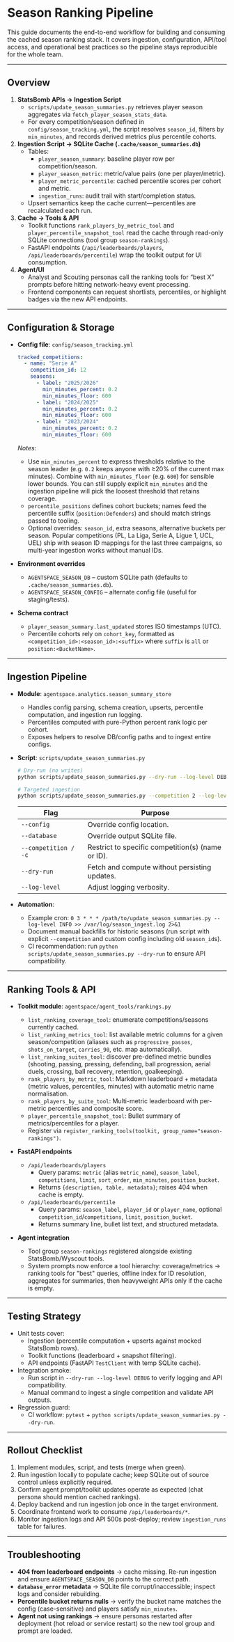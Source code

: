 # Season Ranking Pipeline

This guide documents the end-to-end workflow for building and consuming the cached
season ranking stack. It covers ingestion, configuration, API/tool access, and
operational best practices so the pipeline stays reproducible for the whole team.

---

## Overview

1. **StatsBomb APIs → Ingestion Script**
   - `scripts/update_season_summaries.py` retrieves player season aggregates via
     `fetch_player_season_stats_data`.
   - For every competition/season defined in `config/season_tracking.yml`, the script
     resolves `season_id`, filters by `min_minutes`, and records derived metrics plus
     percentile cohorts.
2. **Ingestion Script → SQLite Cache (`.cache/season_summaries.db`)**
   - Tables:
     - `player_season_summary`: baseline player row per competition/season.
     - `player_season_metric`: metric/value pairs (one per player/metric).
     - `player_metric_percentile`: cached percentile scores per cohort and metric.
     - `ingestion_runs`: audit trail with start/completion status.
   - Upsert semantics keep the cache current—percentiles are recalculated each run.
3. **Cache → Tools & API**
   - Toolkit functions `rank_players_by_metric_tool` and
     `player_percentile_snapshot_tool` read the cache through read-only SQLite
     connections (tool group `season-rankings`).
   - FastAPI endpoints (`/api/leaderboards/players`,
     `/api/leaderboards/percentile`) wrap the toolkit output for UI consumption.
4. **Agent/UI**
   - Analyst and Scouting personas call the ranking tools for “best X” prompts before
     hitting network-heavy event processing.
   - Frontend components can request shortlists, percentiles, or highlight badges via
     the new API endpoints.

---

## Configuration & Storage

- **Config file**: `config/season_tracking.yml`

  ```yaml
  tracked_competitions:
    - name: "Serie A"
      competition_id: 12
      seasons:
        - label: "2025/2026"
          min_minutes_percent: 0.2
          min_minutes_floor: 600
        - label: "2024/2025"
          min_minutes_percent: 0.2
          min_minutes_floor: 600
        - label: "2023/2024"
          min_minutes_percent: 0.2
          min_minutes_floor: 600
  ```

  *Notes*:
  - Use `min_minutes_percent` to express thresholds relative to the season leader (e.g. `0.2` keeps anyone with ≥20% of the current max minutes). Combine with `min_minutes_floor` (e.g. `600`) for sensible lower bounds. You can still supply explicit `min_minutes` and the ingestion pipeline will pick the loosest threshold that retains coverage.
  - `percentile_positions` defines cohort buckets; names feed the percentile suffix
    (`position:Defenders`) and should match strings passed to tooling.
  - Optional overrides: `season_id`, extra seasons, alternative buckets per season. Popular competitions (PL, La Liga, Serie A, Ligue 1, UCL, UEL) ship with season ID mappings for the last three campaigns, so multi-year ingestion works without manual IDs.

- **Environment overrides**
  - `AGENTSPACE_SEASON_DB` – custom SQLite path (defaults to `.cache/season_summaries.db`).
  - `AGENTSPACE_SEASON_CONFIG` – alternate config file (useful for staging/tests).

- **Schema contract**
  - `player_season_summary.last_updated` stores ISO timestamps (UTC).
  - Percentile cohorts rely on `cohort_key`, formatted as
    `<competition_id>:<season_id>:<suffix>` where `suffix` is `all` or
    `position:<BucketName>`.

---

## Ingestion Pipeline

- **Module**: `agentspace.analytics.season_summary_store`
  - Handles config parsing, schema creation, upserts, percentile computation, and
    ingestion run logging.
  - Percentiles computed with pure-Python percent rank logic per cohort.
  - Exposes helpers to resolve DB/config paths and to ingest entire configs.

- **Script**: `scripts/update_season_summaries.py`

  ```bash
  # Dry-run (no writes)
  python scripts/update_season_summaries.py --dry-run --log-level DEBUG

  # Targeted ingestion
  python scripts/update_season_summaries.py --competition 2 --log-level INFO
  ```

  | Flag | Purpose |
  | ---- | ------- |
  | `--config` | Override config location. |
  | `--database` | Override output SQLite file. |
  | `--competition / -c` | Restrict to specific competition(s) (name or ID). |
  | `--dry-run` | Fetch and compute without persisting updates. |
  | `--log-level` | Adjust logging verbosity. |

- **Automation**:
  - Example cron: `0 3 * * * /path/to/update_season_summaries.py --log-level INFO >> /var/log/season_ingest.log 2>&1`
  - Document manual backfills for historic seasons (run script with explicit `--competition` and custom config including old `season_id`s).
  - CI recommendation: run `python scripts/update_season_summaries.py --dry-run` to ensure API compatibility.

---

## Ranking Tools & API

- **Toolkit module**: `agentspace/agent_tools/rankings.py`
  - `list_ranking_coverage_tool`: enumerate competitions/seasons currently cached.
  - `list_ranking_metrics_tool`: list available metric columns for a given season/competition (aliases such as `progressive_passes`, `shots_on_target`, `carries_90`, etc. map automatically).
  - `list_ranking_suites_tool`: discover pre-defined metric bundles (shooting, passing, pressing, defending, ball progression, aerial duels, crossing, ball recovery, retention, goalkeeping).
  - `rank_players_by_metric_tool`: Markdown leaderboard + metadata (metric values, percentiles, minutes) with automatic metric name normalisation.
  - `rank_players_by_suite_tool`: Multi-metric leaderboard with per-metric percentiles and composite score.
  - `player_percentile_snapshot_tool`: Bullet summary of metrics/percentiles for a player.
  - Register via `register_ranking_tools(toolkit, group_name="season-rankings")`.

- **FastAPI endpoints**
  - `/api/leaderboards/players`
    - Query params: `metric` (alias `metric_name`), `season_label`, `competitions`,
      `limit`, `sort_order`, `min_minutes`, `position_bucket`.
    - Returns `{description, table, metadata}`; raises 404 when cache is empty.
  - `/api/leaderboards/percentile`
    - Query params: `season_label`, `player_id` or `player_name`, optional
      `competition_id`/`competitions`, `limit`, `position_bucket`.
    - Returns summary line, bullet list text, and structured metadata.

- **Agent integration**
  - Tool group `season-rankings` registered alongside existing StatsBomb/Wyscout tools.
  - System prompts now enforce a tool hierarchy: coverage/metrics → ranking tools for "best" queries, offline index for ID resolution, aggregates for summaries, then heavyweight APIs only if the cache is empty.

---

## Testing Strategy

- Unit tests cover:
  - Ingestion (percentile computation + upserts against mocked StatsBomb rows).
  - Toolkit functions (leaderboard + snapshot filtering).
  - API endpoints (FastAPI `TestClient` with temp SQLite cache).
- Integration smoke:
  - Run script in `--dry-run --log-level DEBUG` to verify logging and API compatibility.
  - Manual command to ingest a single competition and validate API outputs.
- Regression guard:
  - CI workflow: `pytest` + `python scripts/update_season_summaries.py --dry-run`.

---

## Rollout Checklist

1. Implement modules, script, and tests (merge when green).
2. Run ingestion locally to populate cache; keep SQLite out of source control unless explicitly required.
3. Confirm agent prompt/toolkit updates operate as expected (chat persona should mention cached rankings).
4. Deploy backend and run ingestion job once in the target environment.
5. Coordinate frontend work to consume `/api/leaderboards/*`.
6. Monitor ingestion logs and API 500s post-deploy; review `ingestion_runs` table for failures.

---

## Troubleshooting

- **404 from leaderboard endpoints** → cache missing. Re-run ingestion and ensure
  `AGENTSPACE_SEASON_DB` points to the correct path.
- **`database_error` metadata** → SQLite file corrupt/inaccessible; inspect logs and
  consider rebuilding.
- **Percentile bucket returns nulls** → verify the bucket name matches the config
  (case-sensitive) and players satisfy `min_minutes`.
- **Agent not using rankings** → ensure personas restarted after deployment (hot reload
  or service restart) so the new tool group and prompt are loaded.
